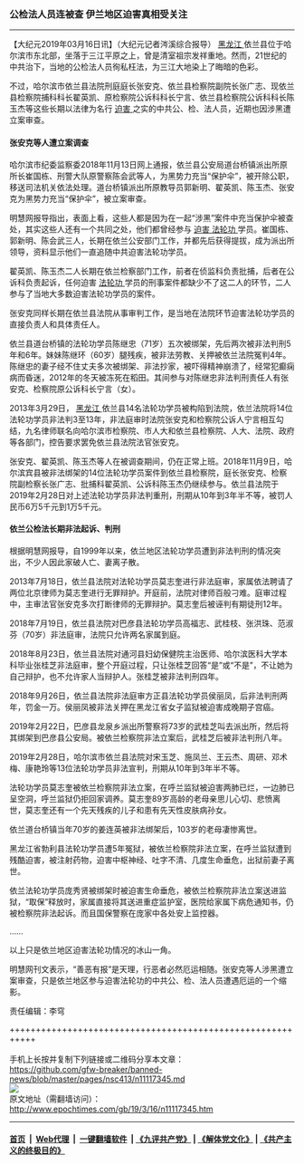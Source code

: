 ### 公检法人员连被查 伊兰地区迫害真相受关注
------------------------

<p>
 【大纪元2019年03月16日讯】（大纪元记者涔溪综合报导）
 <a href="http://www.epochtimes.com/gb/tag/%E9%BB%91%E9%BE%99%E6%B1%9F.html">
  黑龙江
 </a>
 依兰县位于哈尔滨市东北部，坐落于三江平原之上，曾是清室祖宗发祥重地。然而，21世纪的中共治下，当地的公检法人员徇私枉法，为三江大地染上了晦暗的色彩。
</p>
<p>
 不过，哈尔滨市依兰县法院刑庭庭长张安克、依兰县检察院副院长张广志、现依兰县检察院捕科科长翟英凯、原检察院公诉科科长宁言、依兰县检察院公诉科科长陈玉杰等这些长期以法律为名行
 <a href="http://www.epochtimes.com/gb/tag/%E8%BF%AB%E5%AE%B3.html">
  迫害
 </a>
 之实的中共公、检、法人员，近期也因涉黑遭立案审查。
</p>
<h4>
 张安克等人遭立案调查
</h4>
<p>
 哈尔滨市纪委监察委2018年11月13日网上通报，依兰县公安局道台桥镇派出所原所长崔国栋、刑警大队原警察陈会武等人，为黑势力充当“保护伞”，被开除公职，移送司法机关依法处理。道台桥镇派出所原教导员郭新明、翟英凯、陈玉杰、张安克为黑势力充当“保护伞”，被立案审查。
</p>
<p>
 明慧网报导指出，表面上看，这些人都是因为在一起“涉黑”案件中充当保护伞被查处，其实这些人还有一个共同之处，他们都曾经参与
 <a href="http://www.epochtimes.com/gb/tag/%E8%BF%AB%E5%AE%B3.html">
  迫害
 </a>
 <a href="http://www.epochtimes.com/gb/tag/%E6%B3%95%E8%BD%AE%E5%8A%9F.html">
  法轮功
 </a>
 学员。崔国栋、郭新明、陈会武三人，长期在依兰公安部门工作，并都先后获得提拔，成为派出所领导，资料显示他们一直追随中共迫害法轮功学员。
</p>
<p>
 翟英凯、陈玉杰二人长期在依兰检察部门工作，前者在侦监科负责批捕，后者在公诉科负责起诉，任何迫害
 <a href="http://www.epochtimes.com/gb/tag/%E6%B3%95%E8%BD%AE%E5%8A%9F.html">
  法轮功
 </a>
 学员的刑事案件都缺少不了这二人的环节，二人参与了当地大多数迫害法轮功学员的案件。
</p>
<p>
 张安克同样长期在依兰县法院从事审判工作，是当地在法院环节迫害法轮功学员的直接负责人和具体责任人。
</p>
<p>
 依兰县道台桥镇的法轮功学员陈继忠（71岁）五次被绑架，先后两次被非法判刑5年和6年。妹妹陈继环（60岁）腿残疾，被非法劳教、关押被依兰法院冤判4年。陈继忠的妻子经不住丈夫多次被绑架、非法抄家，被吓得精神崩溃了，经常犯癫痫病而昏迷，2012年的冬天被冻死在稻田。其间参与对陈继忠非法判刑责任人有张安克、检察院原公诉科长宁言（女）。
</p>
<p>
 2013年3月29日，
 <a href="http://www.epochtimes.com/gb/tag/%E9%BB%91%E9%BE%99%E6%B1%9F.html">
  黑龙江
 </a>
 依兰县14名法轮功学员被构陷到法院，依兰法院将14位法轮功学员非法判3至13年，非法庭审时法院张安克和检察院公诉人宁言相互勾结，九名律师联名向哈尔滨市检察院、市人大和依兰县检察院、人大、法院、政府等各部门，控告要求罢免依兰县法院法官张安克。
</p>
<p>
 张安克、翟英凯、陈玉杰等人在被调查期间，仍在正常上班。2018年11月9日，哈尔滨宾县被非法绑架的14位法轮功学员案件到依兰县检察院，庭长张安克、检察院副检察长张广志、批捕科翟英凯、公诉科陈玉杰仍继续参与。依兰县法院于2019年2月28日对上述法轮功学员非法判重刑，刑期从10年到3年半不等，被罚人民币6万5千元到1万5千元。
</p>
<h4>
 依兰公检法长期非法起诉、判刑
</h4>
<p>
 根据明慧网报导，自1999年以来，依兰地区法轮功学员遭到非法判刑的情况突出，不少人因此家破人亡、妻离子散。
</p>
<p>
 2013年7月18日，依兰县法院对法轮功学员莫志奎进行非法庭审，家属依法聘请了两位北京律师为莫志奎进行无罪辩护。开庭前，法院对律师百般刁难。庭审过程中，主审法官张安克多次打断律师的无罪辩护。莫志奎后被诬判有期徒刑12年。
</p>
<p>
 2018年7月19日，依兰县法院对巴彦县法轮功学员高福志、武桂枝、张洪珠、范淑芬（70岁）非法庭审，法院只允许两名家属到庭。
</p>
<p>
 2018年8月23日，依兰县法院对通河县妇幼保健院主治医师、哈尔滨医科大学本科毕业张桂芝非法庭审，整个开庭过程，只让张桂芝回答“是”或“不是”，不让她为自己辩护，也不允许家人当辩护人。张桂芝被非法判刑四年。
</p>
<p>
 2018年9月26日，依兰县法院非法庭审方正县法轮功学员侯丽凤，后非法判刑两年，罚金一万。侯丽凤被非法关押在黑龙江省女子监狱被迫害成晚期子宫癌。
</p>
<p>
 2019年2月22日，巴彦县龙泉乡派出所警察将73岁的武桂芝叫去派出所，然后将其绑架到巴彦县公安局。被依兰检察院非法立案后，武桂芝后被非法判刑八年。
</p>
<p>
 2019年2月28日，哈尔滨市依兰县法院对宋玉芝、施凤兰、王云杰、周研、邓术梅、康艳玲等13位法轮功学员非法宣判，刑期从10年到3年半不等。
</p>
<p>
 法轮功学员莫志奎被依兰检察院非法立案，在呼兰监狱被迫害两肺已烂，一边肺已呈空洞，呼兰监狱仍拒回家调养。莫志奎89岁高龄的老母亲思儿心切、悲愤离世，莫志奎还有一个先天残疾的儿子和患有先天性皮肤病孙女。
</p>
<p>
 依兰道台桥镇当年70岁的姜连英被非法绑架后，103岁的老母凄惨离世。
</p>
<p>
 黑龙江省勃利县法轮功学员遭5年冤狱，被依兰检察院非法立案，在呼兰监狱遭到残酷迫害，被注射药物，迫害中枢神经、吐字不清、几度生命垂危，出狱前妻子离世。
</p>
<p>
 依兰法轮功学员庞秀贤被绑架时被迫害生命垂危，被依兰检察院非法立案送进监狱，“取保”释放时，家属直接将其送进重症监护室，医院给家属下病危通知书，仍被检察院非法起诉。而且国保警察在庞家中各处安上监控器。
</p>
<p>
 ……
</p>
<p>
 以上只是依兰地区迫害法轮功情况的冰山一角。
</p>
<p>
 明慧网刊文表示，“善恶有报”是天理，行恶者必然厄运相随。张安克等人涉黑遭立案审查，只是依兰地区参与迫害法轮功的中共公、检、法人员遭遇厄运的一个缩影。
</p>
<p>
 责任编辑：李穹
</p>

+++++++++++++++++++++++++++++++++++++++++++++++++++++++++++<br/><br/>
手机上长按并复制下列链接或二维码分享本文章：<br/>
https://github.com/gfw-breaker/banned-news/blob/master/pages/nsc413/n11117345.md <br/>
<a href='https://github.com/gfw-breaker/banned-news/blob/master/pages/nsc413/n11117345.md'><img src='https://github.com/gfw-breaker/banned-news/blob/master/pages/nsc413/n11117345.md.png'/></a> <br/>
原文地址（需翻墙访问）：http://www.epochtimes.com/gb/19/3/16/n11117345.htm


------------------------
#### [首页](https://github.com/gfw-breaker/banned-news/blob/master/README.md) &nbsp;|&nbsp; [Web代理](https://github.com/labour-camp/helloworld) &nbsp;|&nbsp; [一键翻墙软件](https://github.com/gfw-breaker/nogfw/blob/master/README.md) &nbsp;| [《九评共产党》](https://github.com/gfw-breaker/9ping.md/blob/master/README.md#九评之一评共产党是什么) | [《解体党文化》](https://github.com/gfw-breaker/jtdwh.md/blob/master/README.md) | [《共产主义的终极目的》](https://github.com/gfw-breaker/gczydzjmd.md/blob/master/README.md)

